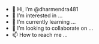 - 👋 Hi, I’m @dharmendra481
- 👀 I’m interested in ...
- 🌱 I’m currently learning ...
- 💞️ I’m looking to collaborate on ...
- 📫 How to reach me ...

<!---
dharmendra481/dharmendra481 is a ✨ special ✨ repository because its `README.md` (this file) appears on your GitHub profile.
You can click the Preview link to take a look at your changes.
--->
